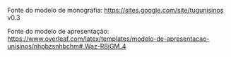 Fonte do modelo de monografia:
https://sites.google.com/site/tugunisinos
v0.3

Fonte do modelo de apresentação:
https://www.overleaf.com/latex/templates/modelo-de-apresentacao-unisinos/nhpbzsnhbchm#.Waz-R8iGM_4